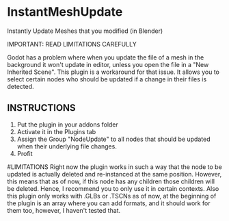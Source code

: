 # InstantMeshUpdate
 Instantly Update Meshes that you modified (in Blender)

IMPORTANT: READ LIMITATIONS CAREFULLY

Godot has a problem where when you update the file of a mesh in the background it won't update in editor, unless you open the file in a "New Inherited Scene".
This plugin is a workaround for that issue. It allows you to select certain nodes who should be updated if a change in their files is detected. 

## INSTRUCTIONS
1. Put the plugin in your addons folder
2. Activate it in the Plugins tab
3. Assign the Group "NodeUpdate" to all nodes that should be updated when their underlying file changes.
4. Profit

#LIMITATIONS
Right now the plugin works in such a way that the node to be updated is actually deleted and re-instanced at the same position. However, this means that as of now, if this node has any children those children will be deleted. Hence, I recommend you to only use it in certain contexts.
Also this plugin only works with .GLBs or .TSCNs as of now, at the beginning of the plugin is an array where you can add formats, and it should work for them too, however, I haven't tested that.
